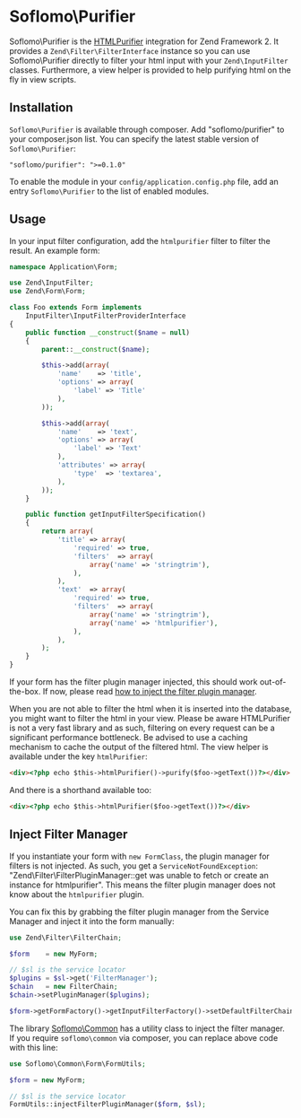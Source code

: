 Soflomo\Purifier
===
Soflomo\Purifier is the [HTMLPurifier](http://htmlpurifier.org/) integration for Zend Framework 2. It provides a `Zend\Filter\FilterInterface` instance so you can use Soflomo\Purifier directly to filter your html input with your `Zend\InputFilter` classes. Furthermore, a view helper is provided to help purifying html on the fly in view scripts.

Installation
---
`Soflomo\Purifier` is available through composer. Add "soflomo/purifier" to your composer.json list. You can specify the latest stable version of `Soflomo\Purifier`:

```
"soflomo/purifier": ">=0.1.0"
```

To enable the module in your `config/application.config.php` file, add an entry `Soflomo\Purifier` to the list of enabled modules.

Usage
---
In your input filter configuration, add the `htmlpurifier` filter to filter the result. An example form:

```php
namespace Application\Form;

use Zend\InputFilter;
use Zend\Form\Form;

class Foo extends Form implements
    InputFilter\InputFilterProviderInterface
{
    public function __construct($name = null)
    {
        parent::__construct($name);

        $this->add(array(
            'name'    => 'title',
            'options' => array(
                'label' => 'Title'
            ),
        ));

        $this->add(array(
            'name'    => 'text',
            'options' => array(
                'label' => 'Text'
            ),
            'attributes' => array(
                'type'  => 'textarea',
            ),
        ));
    }

    public function getInputFilterSpecification()
    {
        return array(
            'title' => array(
                'required' => true,
                'filters'  => array(
                    array('name' => 'stringtrim'),
                ),
            ),
            'text'  => array(
                'required' => true,
                'filters'  => array(
                    array('name' => 'stringtrim'),
                    array('name' => 'htmlpurifier'),
                ),
            ),
        );
    }
}
```

If your form has the filter plugin manager injected, this should work out-of-the-box. If now, please read [how to inject the filter plugin manager](#inject-filter-manager).

When you are not able to filter the html when it is inserted into the database, you might want to filter the html in your view. Please be aware HTMLPurifier is not a very fast library and as such, filtering on every request can be a significant performance bottleneck. Be advised to use a caching mechanism to cache the output of the filtered html. The view helper is available under the key `htmlPurifier`:

```html
<div><?php echo $this->htmlPurifier()->purify($foo->getText())?></div>
```

And there is a shorthand available too:

```html
<div><?php echo $this->htmlPurifier($foo->getText())?></div>
```

Inject Filter Manager
---
If you instantiate your form with `new FormClass`, the plugin manager for filters is not injected. As such, you get a `ServiceNotFoundException`: "Zend\Filter\FilterPluginManager::get was unable to fetch or create an instance for htmlpurifier". This means the filter plugin manager does not know about the `htmlpurifier` plugin.

You can fix this by grabbing the filter plugin manager from the Service Manager and inject it into the form manually:

```php
use Zend\Filter\FilterChain;

$form    = new MyForm;

// $sl is the service locator
$plugins = $sl->get('FilterManager');
$chain   = new FilterChain;
$chain->setPluginManager($plugins);

$form->getFormFactory()->getInputFilterFactory()->setDefaultFilterChain($chain);
```

The library [Soflomo\Common](https://github.com/Soflomo/Common) has a utility class to inject the filter manager. If you require `soflomo\common` via composer, you can replace above code with this line:

```php
use Soflomo\Common\Form\FormUtils;

$form = new MyForm;

// $sl is the service locator
FormUtils::injectFilterPluginManager($form, $sl);
```

